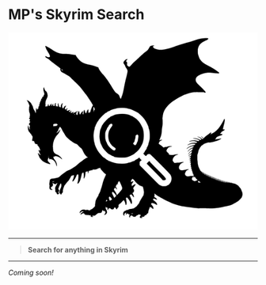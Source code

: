 # **MP's Skyrim Search**

![MP's Skyrim Search](Images/Logo_Small.png)

---

> **Search for anything in Skyrim**

---

_Coming soon!_